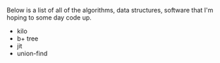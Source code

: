 Below is a list of all of the algorithms, data structures, software that I'm hoping to some day code up.

- kilo
- b+ tree
- jit
- union-find
